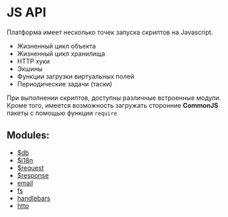 # JS API


Платформа имеет несколько точек запуска скриптов на Javascript.  
* Жизненный цикл объекта  
* Жизненный цикл хранилища  
* HTTP хуки
* Экшины  
* Функции загрузки виртуальных полей  
* Периодические задачи (таски) 
 

При выполнении скриптов, доступны различные встроенные модули. Кроме того, имеется возможность загружать сторонние **CommonJS** пакеты с помощью функции `require`

## Modules:
* [$db](./db.html)
* [$i18n](./js.i18n.html)
* [$request](./request.html)
* [$response](./response.html)
* [email](./email.html)
* [fs](./js.fs.html)
* [handlebars](./js.handlebars.html)
* [http](./js.http.html)
